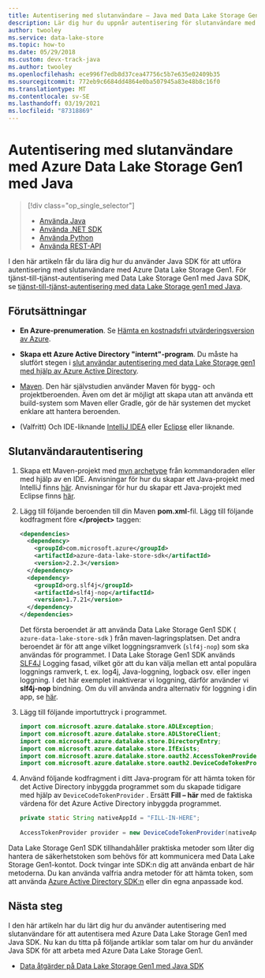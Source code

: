 ```yaml
---
title: Autentisering med slutanvändare – Java med Data Lake Storage Gen1 – Azure
description: Lär dig hur du uppnår autentisering för slutanvändare med Azure Data Lake Storage Gen1 att använda Azure Active Directory med Java
author: twooley
ms.service: data-lake-store
ms.topic: how-to
ms.date: 05/29/2018
ms.custom: devx-track-java
ms.author: twooley
ms.openlocfilehash: ece996f7edb8d37cea47756c5b7e635e02409b35
ms.sourcegitcommit: 772eb9c6684dd4864e0ba507945a83e48b8c16f0
ms.translationtype: MT
ms.contentlocale: sv-SE
ms.lasthandoff: 03/19/2021
ms.locfileid: "87318869"
---
```

# <a name="end-user-authentication-with-azure-data-lake-storage-gen1-using-java"></a>Autentisering med slutanvändare med Azure Data Lake Storage Gen1 med Java
> [!div class="op_single_selector"]
> * [Använda Java](data-lake-store-end-user-authenticate-java-sdk.md)
> * [Använda .NET SDK](data-lake-store-end-user-authenticate-net-sdk.md)
> * [Använda Python](data-lake-store-end-user-authenticate-python.md)
> * [Använda REST-API](data-lake-store-end-user-authenticate-rest-api.md)
> 
>   

I den här artikeln får du lära dig hur du använder Java SDK för att utföra autentisering med slutanvändare med Azure Data Lake Storage Gen1. För tjänst-till-tjänst-autentisering med Data Lake Storage Gen1 med Java SDK, se [tjänst-till-tjänst-autentisering med data Lake Storage gen1 med Java](data-lake-store-service-to-service-authenticate-java.md).

## <a name="prerequisites"></a>Förutsättningar
* **En Azure-prenumeration**. Se [Hämta en kostnadsfri utvärderingsversion av Azure](https://azure.microsoft.com/pricing/free-trial/).

* **Skapa ett Azure Active Directory "internt"-program**. Du måste ha slutfört stegen i [slut användar autentisering med data Lake Storage gen1 med hjälp av Azure Active Directory](data-lake-store-end-user-authenticate-using-active-directory.md).

* [Maven](https://maven.apache.org/install.html). Den här självstudien använder Maven för bygg- och projektberoenden. Även om det är möjligt att skapa utan att använda ett build-system som Maven eller Gradle, gör de här systemen det mycket enklare att hantera beroenden.

* (Valfritt) Och IDE-liknande [IntelliJ IDEA](https://www.jetbrains.com/idea/download/) eller [Eclipse](https://www.eclipse.org/downloads/) eller liknande.

## <a name="end-user-authentication"></a>Slutanvändarautentisering
1. Skapa ett Maven-projekt med [mvn archetype](https://maven.apache.org/guides/getting-started/maven-in-five-minutes.html) från kommandoraden eller med hjälp av en IDE. Anvisningar för hur du skapar ett Java-projekt med IntelliJ finns [här](https://www.jetbrains.com/help/idea/2016.1/creating-and-running-your-first-java-application.html). Anvisningar för hur du skapar ett Java-projekt med Eclipse finns [här](https://help.eclipse.org/mars/index.jsp?topic=%2Forg.eclipse.jdt.doc.user%2FgettingStarted%2Fqs-3.htm).

2. Lägg till följande beroenden till din Maven **pom.xml**-fil. Lägg till följande kodfragment före **\</project>** taggen:
   
    ```xml
    <dependencies>
      <dependency>
        <groupId>com.microsoft.azure</groupId>
        <artifactId>azure-data-lake-store-sdk</artifactId>
        <version>2.2.3</version>
      </dependency>
      <dependency>
        <groupId>org.slf4j</groupId>
        <artifactId>slf4j-nop</artifactId>
        <version>1.7.21</version>
      </dependency>
    </dependencies>
    ```
   
    Det första beroendet är att använda Data Lake Storage Gen1 SDK ( `azure-data-lake-store-sdk` ) från maven-lagringsplatsen. Det andra beroendet är för att ange vilket loggningsramverk (`slf4j-nop`) som ska användas för programmet. I Data Lake Storage Gen1 SDK används [SLF4J](https://www.slf4j.org/) Logging fasad, vilket gör att du kan välja mellan ett antal populära loggnings ramverk, t. ex. log4j, Java-loggning, logback osv. eller ingen loggning. I det här exemplet inaktiverar vi loggning, därför använder vi **slf4j-nop** bindning. Om du vill använda andra alternativ för loggning i din app, se [här](https://www.slf4j.org/manual.html#projectDep).

3. Lägg till följande importuttryck i programmet.

    ```java
    import com.microsoft.azure.datalake.store.ADLException;
    import com.microsoft.azure.datalake.store.ADLStoreClient;
    import com.microsoft.azure.datalake.store.DirectoryEntry;
    import com.microsoft.azure.datalake.store.IfExists;
    import com.microsoft.azure.datalake.store.oauth2.AccessTokenProvider;
    import com.microsoft.azure.datalake.store.oauth2.DeviceCodeTokenProvider;
    ```

4. Använd följande kodfragment i ditt Java-program för att hämta token för det Active Directory inbyggda programmet som du skapade tidigare med hjälp av `DeviceCodeTokenProvider` . Ersätt **Fill – här** med de faktiska värdena för det Azure Active Directory inbyggda programmet.

    ```java
    private static String nativeAppId = "FILL-IN-HERE";
            
    AccessTokenProvider provider = new DeviceCodeTokenProvider(nativeAppId);   
    ```

Data Lake Storage Gen1 SDK tillhandahåller praktiska metoder som låter dig hantera de säkerhetstoken som behövs för att kommunicera med Data Lake Storage Gen1-kontot. Dock tvingar inte SDK:n dig att använda enbart de här metoderna. Du kan använda valfria andra metoder för att hämta token, som att använda [Azure Active Directory SDK:n](https://github.com/AzureAD/azure-activedirectory-library-for-java) eller din egna anpassade kod.

## <a name="next-steps"></a>Nästa steg
I den här artikeln har du lärt dig hur du använder autentisering med slutanvändare för att autentisera med Azure Data Lake Storage Gen1 med Java SDK. Nu kan du titta på följande artiklar som talar om hur du använder Java SDK för att arbeta med Azure Data Lake Storage Gen1.

* [Data åtgärder på Data Lake Storage Gen1 med Java SDK](data-lake-store-get-started-java-sdk.md)


